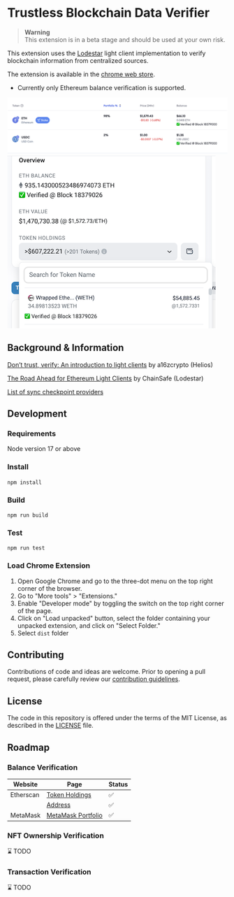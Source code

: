 # Trustless Blockchain Data Verifier

> **Warning**  
> This extension is in a beta stage and should be used at your own risk.

This extension uses the [Lodestar](https://github.com/ChainSafe/lodestar) light client implementation to verify blockchain information from centralized sources.

The extension is available in the [chrome web store](https://chrome.google.com/webstore/detail/trustless-blockchain-data/lamobknkahhlgennggjjphcdfndjkafj).

- Currently only Ethereum balance verification is supported.

![MetaMask Portfolio](images/MetamaskPortfolio.png?raw=true)
![Etherscan](images/Etherscan.png?raw=true)

## Background & Information

[Don’t trust, verify: An introduction to light clients](https://a16zcrypto.com/posts/article/an-introduction-to-light-clients) by a16zcrypto (Helios)

[The Road Ahead for Ethereum Light Clients](https://blog.chainsafe.io/the-road-ahead-for-ethereum-light-clients-b6fdb7c3b603) by ChainSafe (Lodestar)

[List of sync checkpoint providers](https://eth-clients.github.io/checkpoint-sync-endpoints/)

## Development

### Requirements

Node version 17 or above

### Install

```
npm install
```

### Build

```
npm run build
```

### Test

```
npm run test
```

### Load Chrome Extension

1. Open Google Chrome and go to the three-dot menu on the top right corner of the browser.
2. Go to "More tools" > "Extensions."
3. Enable "Developer mode" by toggling the switch on the top right corner of the page.
4. Click on "Load unpacked" button, select the folder containing your unpacked extension, and click on "Select Folder."
5. Select `dist` folder

## Contributing

Contributions of code and ideas are welcome. Prior to opening a pull request, please carefully review our [contribution guidelines](CONTRIBUTING.md).

## License

The code in this repository is offered under the terms of the MIT License, as described in the [LICENSE](LICENSE) file.

## Roadmap

### Balance Verification

| Website   | Page                                                                                              | Status |
| --------- | ------------------------------------------------------------------------------------------------- | ------ |
| Etherscan | [Token Holdings](https://etherscan.io/tokenholdings?a=0xd8dA6BF26964aF9D7eEd9e03E53415D37aA96045) | ✅     |
|           | [Address](https://etherscan.io/address/0xd8dA6BF26964aF9D7eEd9e03E53415D37aA96045)                | ✅     |
| MetaMask  | [MetaMask Portfolio](https://portfolio.metamask.io)                                               | ✅     |

### NFT Ownership Verification

⌛ TODO

### Transaction Verification

⌛ TODO
